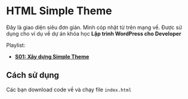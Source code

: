 # HTML Simple Theme

Đây là giao diện siêu đơn giản. Mình cóp nhặt từ trên mạng về. Được sử dụng cho ví dụ về dự án khóa học **Lập trình WordPress cho Developer**

Playlist:
- **[S01: Xây dựng Simple Theme](https://www.youtube.com/playlist?list=PLu7OzZKm8npWvMkaq-O8S4ufhAjkrwCBh)**

## Cách sử dụng
Các bạn download code về và chạy file `index.html`
